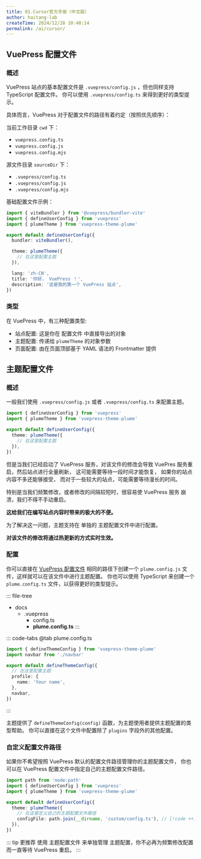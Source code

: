 ```yaml
---
title: 01.Cursor官方手册（中文版）
author: haitang-lab
createTime: 2024/12/28 10:48:14
permalink: /ai/cursor/
---
```


## VuePress 配置文件

### 概述

VuePress 站点的基本配置文件是 `.vuepress/config.js` ，但也同样支持 TypeScript 配置文件。
你可以使用 `.vuepress/config.ts` 来得到更好的类型提示。

具体而言，VuePress 对于配置文件的路径有着约定（按照优先顺序）：

当前工作目录 `cwd` 下：

- `vuepress.config.ts`
- `vuepress.config.js`
- `vuepress.config.mjs`

源文件目录 `sourceDir` 下：

- `.vuepress/config.ts`
- `.vuepress/config.js`
- `.vuepress/config.mjs`

基础配置文件示例：

```ts
import { viteBundler } from '@vuepress/bundler-vite'
import { defineUserConfig } from 'vuepress'
import { plumeTheme } from 'vuepress-theme-plume'

export default defineUserConfig({
  bundler: viteBundler(),

  theme: plumeTheme({
    // 在这里配置主题
  }),

  lang: 'zh-CN',
  title: '你好， VuePress ！',
  description: '这是我的第一个 VuePress 站点',
})
```

### 类型

在 VuePress 中，有三种配置类型:

- 站点配置: 这是你在 配置文件 中直接导出的对象
- 主题配置: 传递给 `plumeTheme` 的对象参数
- 页面配置: 由在页面顶部基于 YAML 语法的 Frontmatter 提供

## 主题配置文件

### 概述

一般我们使用 `.vuepress/config.js` 或者 `.vuepress/config.ts` 来配置主题。

```ts
import { defineUserConfig } from 'vuepress'
import { plumeTheme } from 'vuepress-theme-plume'

export default defineUserConfig({
  theme: plumeTheme({
    // 在这里配置主题
  }),
})
```

但是当我们已经启动了 VuePress 服务，对该文件的修改会导致 VuePres 服务重启，然后站点进行全量刷新，
这可能需要等待一段时间才能恢复， 如果你的站点内容不多还能够接受，
而对于一些较大的站点，可能需要等待漫长的时间。

特别是当我们频繁修改，或者修改的间隔较短时，很容易使 VuePress 服务 崩溃，我们不得不手动重启。

**这给我们在编写站点内容时带来的极大的不便。**

为了解决这一问题，主题支持在 单独的 主题配置文件中进行配置。

**对该文件的修改将通过热更新的方式实时生效。**

### 配置

你可以直接在 [VuePress 配置文件](#vuepress-配置文件) 相同的路径下创建一个 `plume.config.js` 文件，这样就可以在该文件中进行主题配置。
你也可以使用 TypeScript 来创建一个 `plume.config.ts` 文件，以获得更好的类型提示。

::: file-tree

- docs
  - .vuepress
    - config.ts
    - **plume.config.ts**
:::

::: code-tabs
@tab plume.config.ts

```ts
import { defineThemeConfig } from 'vuepress-theme-plume'
import navbar from './navbar'

export default defineThemeConfig({
  // 在这里配置主题
  profile: {
    name: 'Your name',
  },
  navbar,
})
```

:::

主题提供了 `defineThemeConfig(config)` 函数，为主题使用者提供主题配置的类型帮助。
你可以直接在这个文件中配置除了 `plugins` 字段外的其他配置。

### 自定义配置文件路径

如果你不希望按照 VuePress 默认的配置文件路径管理你的主题配置文件，
你也可以在 VuePress 配置文件中指定自己的主题配置文件路径。

```ts
import path from 'node:path'
import { defineUserConfig } from 'vuepress'
import { plumeTheme } from 'vuepress-theme-plume'

export default defineUserConfig({
  theme: plumeTheme({
    // 在这里定义自己的主题配置文件路径
    configFile: path.join(__dirname, 'custom/config.ts'), // [!code ++]
  }),
})
```

::: tip
更推荐 使用 主题配置文件 来单独管理 主题配置，你不必再为频繁修改配置而一直等待
VuePress 重启。
:::
